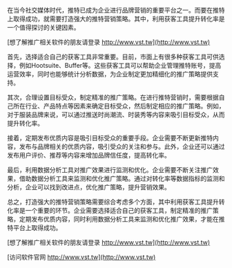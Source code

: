 在当今社交媒体时代，推特已成为企业进行品牌营销的重要平台之一。而要在推特上取得成功，就需要打造强大的推特营销策略。其中，利用获客工具提升转化率是一个值得探讨的关键因素。

[想了解推广相关软件的朋友请登录 http://www.vst.tw](http://www.vst.tw)

首先，选择适合自己的获客工具非常重要。目前，市面上有很多种获客工具可供选择，例如Hootsuite、Buffer等。这些获客工具可以帮助企业管理推特账号，提高运营效率，同时也能够统计分析数据，为企业制定更加精细化的推广策略提供支持。

其次，合理设置目标受众，制定精准的推广策略。在进行推特营销时，需要根据自己所在行业、产品特点等因素来确定目标受众，然后制定相应的推广策略。例如，对于服装品牌来说，可以通过推送时尚潮流、时装秀等内容来吸引目标受众，从而提升转化率。

接着，定期发布优质内容是吸引目标受众的重要手段。企业需要不断更新推特内容，发布与品牌相关的优质内容，吸引受众的关注和参与。此外，企业还可以通过发布用户评价、推荐等内容来增加品牌信任度，提高转化率。

最后，利用数据分析工具对推广效果进行监测和优化。企业需要不断关注推广效果，借助数据分析工具来监测和优化推广策略。通过对转化率等数据指标的监测和分析，企业可以找到改进点，优化推广策略，提升营销效果。

总之，打造强大的推特营销策略需要综合考虑多个方面，其中利用获客工具提升转化率是一个重要的环节。企业需要选择适合自己的获客工具，制定精准的推广策略，定期发布优质内容，同时利用数据分析工具来监测和优化推广效果，才能在推特平台上取得成功。

[想了解推广相关软件的朋友请登录 http://www.vst.tw](http://www.vst.tw)


[访问软件官网 http://www.vst.tw](http://www.vst.tw)
